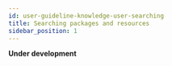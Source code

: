 ```yaml
---
id: user-guideline-knowledge-user-searching
title: Searching packages and resources
sidebar_position: 1
---
```


**Under development**

<!-- **Basic**

**Properties-based**

**Spatial-based** -->
